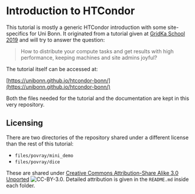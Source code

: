 # Introduction to HTCondor

This tutorial is mostly a generic HTCondor introduction with some site-specifics for Uni Bonn.
It originated from a tutorial given at [GridKa School 2019](https://indico.scc.kit.edu/event/460/contributions/5480/) and will try to answer the question:

> How to distribute your compute tasks and get results with high performance, keeping machines and site admins joyful?

The tutorial itself can be accessed at:

[https://unibonn.github.io/htcondor-bonn/](https://unibonn.github.io/htcondor-bonn/)

Both the files needed for the tutorial and the documentation are kept in this very repository.

## Licensing

There are two directories of the repository shared under a different license than the rest of this tutorial:

- `files/povray/mini_demo`
- `files/povray/dice`

These are shared under [Creative Commons Attribution-Share Alike 3.0 Unported](http://creativecommons.org/licenses/by/3.0/) ![CC-BY-3.0](https://creativecommons.org/images/public/somerights20.gif). Detailed attribution is given in the `README.md` inside each folder.
